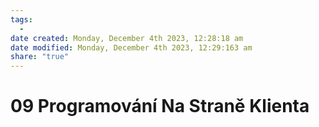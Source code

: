 ```yaml
---
tags:
  - 
date created: Monday, December 4th 2023, 12:28:18 am
date modified: Monday, December 4th 2023, 12:29:163 am
share: "true"
---
```


# 09 Programování Na Straně Klienta